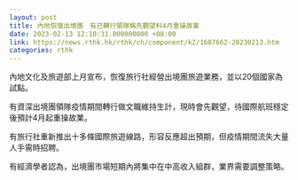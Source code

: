 ```yaml
---
layout: post
title: 內地恢復出境團　有已轉行領隊稱先觀望料4月重操故業
date: 2023-02-13 12:10:31.000000000 +08:00
link: https://news.rthk.hk/rthk/ch/component/k2/1687662-20230213.htm
categories: rthk
---
```


內地文化及旅遊部上月宣布，恢復旅行社經營出境團旅遊業務，並以20個國家為試點。

有資深出境團領隊疫情期間轉行做文職維持生計，現時會先觀望，待國際航班穩定後預計4月起重操故業。

有旅行社重新推出十多條國際旅遊線路，形容反應超出預期，但疫情期間流失大量人手需時招聘。

有經濟學者認為，出境團市場短期內將集中在中高收入組群，業界需要調整策略。
